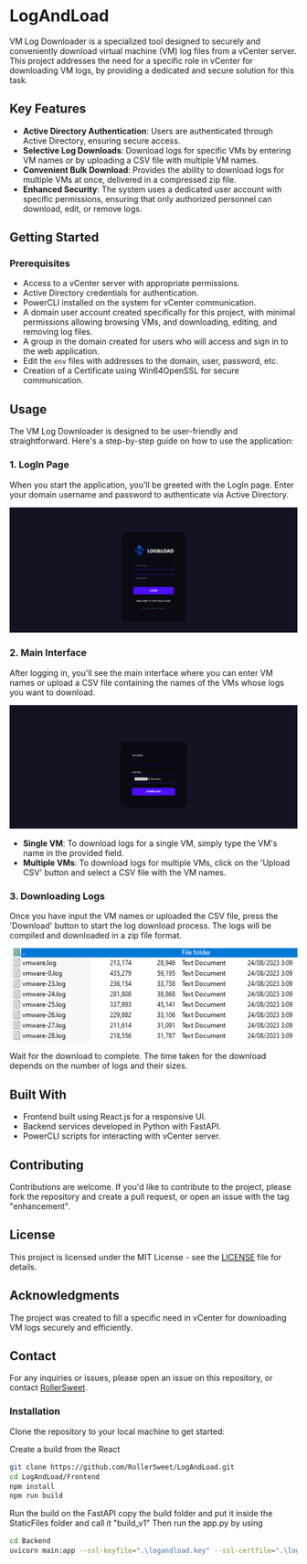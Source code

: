 # LogAndLoad

VM Log Downloader is a specialized tool designed to securely and conveniently download virtual machine (VM) log files from a vCenter server. This project addresses the need for a specific role in vCenter for downloading VM logs, by providing a dedicated and secure solution for this task.

## Key Features

- **Active Directory Authentication**: Users are authenticated through Active Directory, ensuring secure access.
- **Selective Log Downloads**: Download logs for specific VMs by entering VM names or by uploading a CSV file with multiple VM names.
- **Convenient Bulk Download**: Provides the ability to download logs for multiple VMs at once, delivered in a compressed zip file.
- **Enhanced Security**: The system uses a dedicated user account with specific permissions, ensuring that only authorized personnel can download, edit, or remove logs.

## Getting Started

### Prerequisites

- Access to a vCenter server with appropriate permissions.
- Active Directory credentials for authentication.
- PowerCLI installed on the system for vCenter communication.
- A domain user account created specifically for this project, with minimal permissions allowing browsing VMs, and downloading, editing, and removing log files.
- A group in the domain created for users who will access and sign in to the web application.
- Edit the `env` files with addresses to the domain, user, password, etc.
- Creation of a Certificate using Win64OpenSSL for secure communication.

## Usage

The VM Log Downloader is designed to be user-friendly and straightforward. Here's a step-by-step guide on how to use the application:

### 1. LogIn Page

When you start the application, you'll be greeted with the LogIn page. Enter your domain username and password to authenticate via Active Directory.

![LogIn Page](/Screenshots/LogAndLoadLogin.png)

### 2. Main Interface

After logging in, you'll see the main interface where you can enter VM names or upload a CSV file containing the names of the VMs whose logs you want to download.

![Main Interface](/Screenshots/LogAndLoadMain.png)

- **Single VM**: To download logs for a single VM, simply type the VM's name in the provided field.
- **Multiple VMs**: To download logs for multiple VMs, click on the 'Upload CSV' button and select a CSV file with the VM names.

### 3. Downloading Logs

Once you have input the VM names or uploaded the CSV file, press the 'Download' button to start the log download process. The logs will be compiled and downloaded in a zip file format.

![Downloading Logs](/Screenshots/LogAndLoadRar.png)

Wait for the download to complete. The time taken for the download depends on the number of logs and their sizes.

## Built With

- Frontend built using React.js for a responsive UI.
- Backend services developed in Python with FastAPI.
- PowerCLI scripts for interacting with vCenter server.

## Contributing

Contributions are welcome. If you'd like to contribute to the project, please fork the repository and create a pull request, or open an issue with the tag "enhancement".

## License

This project is licensed under the MIT License - see the [LICENSE](LICENSE) file for details.

## Acknowledgments

The project was created to fill a specific need in vCenter for downloading VM logs securely and efficiently.

## Contact

For any inquiries or issues, please open an issue on this repository, or contact [RollerSweet](https://github.com/RollerSweet).


### Installation

Clone the repository to your local machine to get started:

Create a build from the React
```bash
git clone https://github.com/RollerSweet/LogAndLoad.git
cd LogAndLoad/Frontend
npm install
npm run build
```

Run the build on the FastAPI
copy the build folder and put it inside the StaticFiles folder and call it "build_v1"
Then run the app.py by using
```bash
cd Backend
uvicorn main:app --ssl-keyfile=".\logandload.key" --ssl-certfile=".\logandload.crt" --host 0.0.0.0 --port 443 --reload
```
